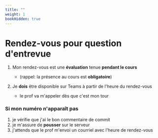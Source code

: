 ```yaml
---
title: ""
weight: 1
bookHidden: true
---
```



# Rendez-vous pour question d'entrevue

1. Mon rendez-vous est une **évaluation** tenue **pendant le cours**
    * (rappel: la présence au cours est **obligatoire**)

1. Je **dois** être disponible sur Teams à partir de l'heure du rendez-vous
    * le prof va m'appeler dès que c'est mon tour

### Si mon numéro n'apparaît pas

1. je vérifie que j'ai le bon commentaire de commit
1. je m'assure de **pousser** sur le serveur
1. j'attends que le prof m'envoi un courriel avec l'heure de rendez-vous

<!--
1. j'attends 10 minutes et rafraîchis cette page


## Les rendez-vous

[EN CONSTRUCTION. SVP RÉ-ESSAYER PLUS TARD]

-->

